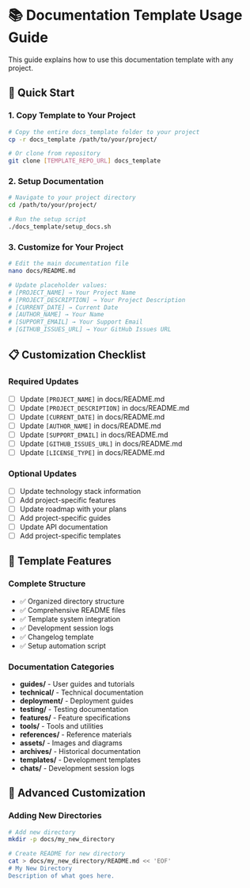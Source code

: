 # 📚 Documentation Template Usage Guide

This guide explains how to use this documentation template with any project.

## 🚀 Quick Start

### **1. Copy Template to Your Project**
```bash
# Copy the entire docs_template folder to your project
cp -r docs_template /path/to/your/project/

# Or clone from repository
git clone [TEMPLATE_REPO_URL] docs_template
```

### **2. Setup Documentation**
```bash
# Navigate to your project directory
cd /path/to/your/project/

# Run the setup script
./docs_template/setup_docs.sh
```

### **3. Customize for Your Project**
```bash
# Edit the main documentation file
nano docs/README.md

# Update placeholder values:
# [PROJECT_NAME] → Your Project Name
# [PROJECT_DESCRIPTION] → Your Project Description
# [CURRENT_DATE] → Current Date
# [AUTHOR_NAME] → Your Name
# [SUPPORT_EMAIL] → Your Support Email
# [GITHUB_ISSUES_URL] → Your GitHub Issues URL
```

## 📋 Customization Checklist

### **Required Updates**
- [ ] Update `[PROJECT_NAME]` in docs/README.md
- [ ] Update `[PROJECT_DESCRIPTION]` in docs/README.md
- [ ] Update `[CURRENT_DATE]` in docs/README.md
- [ ] Update `[AUTHOR_NAME]` in docs/README.md
- [ ] Update `[SUPPORT_EMAIL]` in docs/README.md
- [ ] Update `[GITHUB_ISSUES_URL]` in docs/README.md
- [ ] Update `[LICENSE_TYPE]` in docs/README.md

### **Optional Updates**
- [ ] Update technology stack information
- [ ] Add project-specific features
- [ ] Update roadmap with your plans
- [ ] Add project-specific guides
- [ ] Update API documentation
- [ ] Add project-specific templates

## 🎯 Template Features

### **Complete Structure**
- ✅ Organized directory structure
- ✅ Comprehensive README files
- ✅ Template system integration
- ✅ Development session logs
- ✅ Changelog template
- ✅ Setup automation script

### **Documentation Categories**
- **guides/** - User guides and tutorials
- **technical/** - Technical documentation
- **deployment/** - Deployment guides
- **testing/** - Testing documentation
- **features/** - Feature specifications
- **tools/** - Tools and utilities
- **references/** - Reference materials
- **assets/** - Images and diagrams
- **archives/** - Historical documentation
- **templates/** - Development templates
- **chats/** - Development session logs

## 🔧 Advanced Customization

### **Adding New Directories**
```bash
# Add new directory
mkdir -p docs/my_new_directory

# Create README for new directory
cat > docs/my_new_directory/README.md << 'EOF'
# My New Directory
Description of what goes here.
